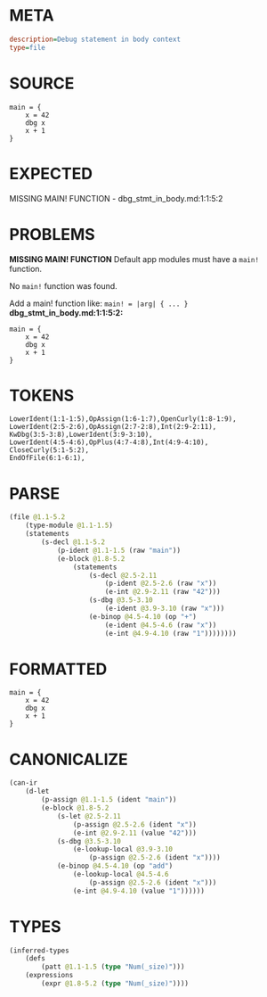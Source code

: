 # META
~~~ini
description=Debug statement in body context
type=file
~~~
# SOURCE
~~~roc
main = {
    x = 42
    dbg x
    x + 1
}
~~~
# EXPECTED
MISSING MAIN! FUNCTION - dbg_stmt_in_body.md:1:1:5:2
# PROBLEMS
**MISSING MAIN! FUNCTION**
Default app modules must have a `main!` function.

No `main!` function was found.

Add a main! function like:
`main! = |arg| { ... }`
**dbg_stmt_in_body.md:1:1:5:2:**
```roc
main = {
    x = 42
    dbg x
    x + 1
}
```


# TOKENS
~~~zig
LowerIdent(1:1-1:5),OpAssign(1:6-1:7),OpenCurly(1:8-1:9),
LowerIdent(2:5-2:6),OpAssign(2:7-2:8),Int(2:9-2:11),
KwDbg(3:5-3:8),LowerIdent(3:9-3:10),
LowerIdent(4:5-4:6),OpPlus(4:7-4:8),Int(4:9-4:10),
CloseCurly(5:1-5:2),
EndOfFile(6:1-6:1),
~~~
# PARSE
~~~clojure
(file @1.1-5.2
	(type-module @1.1-1.5)
	(statements
		(s-decl @1.1-5.2
			(p-ident @1.1-1.5 (raw "main"))
			(e-block @1.8-5.2
				(statements
					(s-decl @2.5-2.11
						(p-ident @2.5-2.6 (raw "x"))
						(e-int @2.9-2.11 (raw "42")))
					(s-dbg @3.5-3.10
						(e-ident @3.9-3.10 (raw "x")))
					(e-binop @4.5-4.10 (op "+")
						(e-ident @4.5-4.6 (raw "x"))
						(e-int @4.9-4.10 (raw "1"))))))))
~~~
# FORMATTED
~~~roc
main = {
	x = 42
	dbg x
	x + 1
}
~~~
# CANONICALIZE
~~~clojure
(can-ir
	(d-let
		(p-assign @1.1-1.5 (ident "main"))
		(e-block @1.8-5.2
			(s-let @2.5-2.11
				(p-assign @2.5-2.6 (ident "x"))
				(e-int @2.9-2.11 (value "42")))
			(s-dbg @3.5-3.10
				(e-lookup-local @3.9-3.10
					(p-assign @2.5-2.6 (ident "x"))))
			(e-binop @4.5-4.10 (op "add")
				(e-lookup-local @4.5-4.6
					(p-assign @2.5-2.6 (ident "x")))
				(e-int @4.9-4.10 (value "1"))))))
~~~
# TYPES
~~~clojure
(inferred-types
	(defs
		(patt @1.1-1.5 (type "Num(_size)")))
	(expressions
		(expr @1.8-5.2 (type "Num(_size)"))))
~~~
